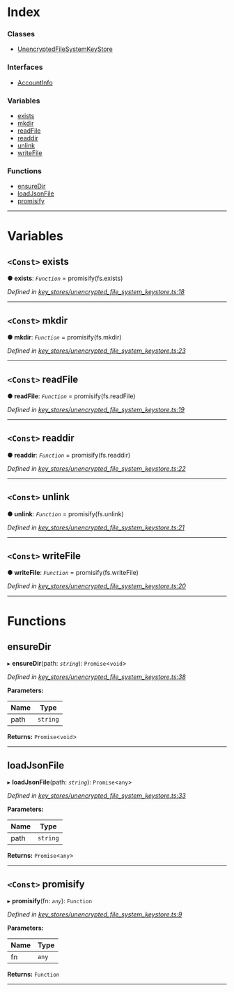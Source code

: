 

# Index

### Classes

* [UnencryptedFileSystemKeyStore](../classes/_key_stores_unencrypted_file_system_keystore_.unencryptedfilesystemkeystore.md)

### Interfaces

* [AccountInfo](../interfaces/_key_stores_unencrypted_file_system_keystore_.accountinfo.md)

### Variables

* [exists](_key_stores_unencrypted_file_system_keystore_.md#exists)
* [mkdir](_key_stores_unencrypted_file_system_keystore_.md#mkdir)
* [readFile](_key_stores_unencrypted_file_system_keystore_.md#readfile)
* [readdir](_key_stores_unencrypted_file_system_keystore_.md#readdir)
* [unlink](_key_stores_unencrypted_file_system_keystore_.md#unlink)
* [writeFile](_key_stores_unencrypted_file_system_keystore_.md#writefile)

### Functions

* [ensureDir](_key_stores_unencrypted_file_system_keystore_.md#ensuredir)
* [loadJsonFile](_key_stores_unencrypted_file_system_keystore_.md#loadjsonfile)
* [promisify](_key_stores_unencrypted_file_system_keystore_.md#promisify)

---

# Variables

<a id="exists"></a>

## `<Const>` exists

**● exists**: *`Function`* =  promisify(fs.exists)

*Defined in [key_stores/unencrypted_file_system_keystore.ts:18](https://github.com/nearprotocol/nearlib/blob/be246a3/src.ts/key_stores/unencrypted_file_system_keystore.ts#L18)*

___
<a id="mkdir"></a>

## `<Const>` mkdir

**● mkdir**: *`Function`* =  promisify(fs.mkdir)

*Defined in [key_stores/unencrypted_file_system_keystore.ts:23](https://github.com/nearprotocol/nearlib/blob/be246a3/src.ts/key_stores/unencrypted_file_system_keystore.ts#L23)*

___
<a id="readfile"></a>

## `<Const>` readFile

**● readFile**: *`Function`* =  promisify(fs.readFile)

*Defined in [key_stores/unencrypted_file_system_keystore.ts:19](https://github.com/nearprotocol/nearlib/blob/be246a3/src.ts/key_stores/unencrypted_file_system_keystore.ts#L19)*

___
<a id="readdir"></a>

## `<Const>` readdir

**● readdir**: *`Function`* =  promisify(fs.readdir)

*Defined in [key_stores/unencrypted_file_system_keystore.ts:22](https://github.com/nearprotocol/nearlib/blob/be246a3/src.ts/key_stores/unencrypted_file_system_keystore.ts#L22)*

___
<a id="unlink"></a>

## `<Const>` unlink

**● unlink**: *`Function`* =  promisify(fs.unlink)

*Defined in [key_stores/unencrypted_file_system_keystore.ts:21](https://github.com/nearprotocol/nearlib/blob/be246a3/src.ts/key_stores/unencrypted_file_system_keystore.ts#L21)*

___
<a id="writefile"></a>

## `<Const>` writeFile

**● writeFile**: *`Function`* =  promisify(fs.writeFile)

*Defined in [key_stores/unencrypted_file_system_keystore.ts:20](https://github.com/nearprotocol/nearlib/blob/be246a3/src.ts/key_stores/unencrypted_file_system_keystore.ts#L20)*

___

# Functions

<a id="ensuredir"></a>

##  ensureDir

▸ **ensureDir**(path: *`string`*): `Promise`<`void`>

*Defined in [key_stores/unencrypted_file_system_keystore.ts:38](https://github.com/nearprotocol/nearlib/blob/be246a3/src.ts/key_stores/unencrypted_file_system_keystore.ts#L38)*

**Parameters:**

| Name | Type |
| ------ | ------ |
| path | `string` |

**Returns:** `Promise`<`void`>

___
<a id="loadjsonfile"></a>

##  loadJsonFile

▸ **loadJsonFile**(path: *`string`*): `Promise`<`any`>

*Defined in [key_stores/unencrypted_file_system_keystore.ts:33](https://github.com/nearprotocol/nearlib/blob/be246a3/src.ts/key_stores/unencrypted_file_system_keystore.ts#L33)*

**Parameters:**

| Name | Type |
| ------ | ------ |
| path | `string` |

**Returns:** `Promise`<`any`>

___
<a id="promisify"></a>

## `<Const>` promisify

▸ **promisify**(fn: *`any`*): `Function`

*Defined in [key_stores/unencrypted_file_system_keystore.ts:9](https://github.com/nearprotocol/nearlib/blob/be246a3/src.ts/key_stores/unencrypted_file_system_keystore.ts#L9)*

**Parameters:**

| Name | Type |
| ------ | ------ |
| fn | `any` |

**Returns:** `Function`

___

